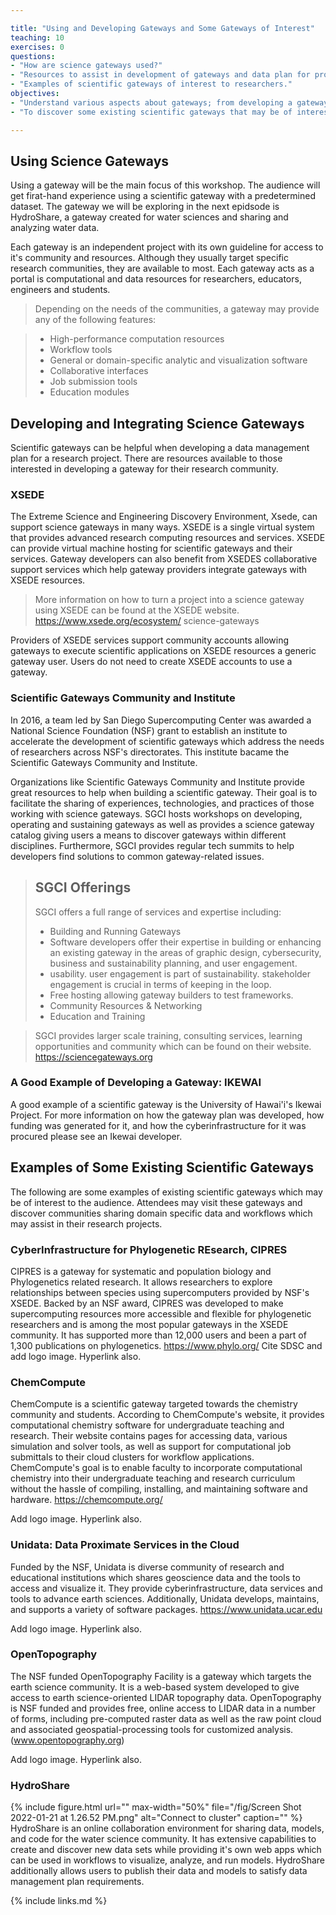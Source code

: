 ```yaml
---

title: "Using and Developing Gateways and Some Gateways of Interest" 
teaching: 10 
exercises: 0 
questions:
- "How are science gateways used?"
- "Resources to assist in development of gateways and data plan for projects."
- "Examples of scientific gateways of interest to researchers."
objectives:
- "Understand various aspects about gateways; from developing a gateway for a project to how to use a gateway"
- "To discover some existing scientific gateways that may be of interest to the audience."

---
```


## Using Science Gateways 
Using a gateway will be the main focus of this workshop. The audience will get firat-hand experience using a scientific gateway with a predetermined dataset. The gateway we will be exploring in the next epidsode is HydroShare, a gateway created for water sciences and sharing and analyzing water data. 

Each gateway is an independent project with its own guideline for access to it's community and resources. Although they usually target specific research communities, they are available to most. Each gateway acts as a portal is computational and data resources for researchers, educators, engineers and students. 

> Depending on the needs of the communities, a gateway may provide any of the 
> following features:

> - High-performance computation resources
> - Workflow tools
> - General or domain-specific analytic and visualization software
> - Collaborative interfaces
> - Job submission tools
> - Education modules

## Developing and Integrating Science Gateways
Scientific gateways can be helpful when developing a data management plan for a research project. There are resources available to those interested in developing a gateway for their research community. 

### XSEDE
The Extreme Science and Engineering Discovery Environment, Xsede, can support science gateways in many ways. XSEDE is a single virtual system that provides advanced research computing resources and services. XSEDE can provide virtual machine hosting for scientific gateways and their services. Gateway developers can also benefit from XSEDES collaborative support services which help gateway providers integrate gateways with XSEDE resources. 

> More information on how to turn a project into a science gateway using XSEDE
> can be found at the XSEDE website. https://www.xsede.org/ecosystem/ 
> science-gateways

Providers of XSEDE services support community accounts allowing gateways to execute scientific applications on XSEDE resources a generic gateway user. Users do not need to create XSEDE accounts to use a gateway. 

### Scientific Gateways Community and Institute
In 2016, a team led by San Diego Supercomputing Center was awarded a National Science Foundation (NSF) grant to establish an institute to accelerate the development of scientific gateways which address the needs of researchers across NSF's directorates. This institute bacame the Scientific Gateways Community and Institute.

Organizations like Scientific Gateways Community and Institute provide great resources to help when building a scientific gateway. Their goal is to facilitate the sharing of experiences, technologies, and practices of those working with science gateways. SGCI hosts workshops on developing, operating and sustaining gateways as well as provides a science gateway catalog giving users a means to discover gateways within different disciplines. Furthermore, SGCI provides regular tech summits to help developers find solutions to common gateway-related issues. 

> ## SGCI Offerings
> SGCI offers a full range of services and expertise including:
> - Building and Running Gateways
> - Software developers offer their expertise in building or enhancing an 
> existing gateway in the areas of graphic design, cybersecurity, business 
> and sustainability planning, and user engagement.
> - usability. user engagement is part of sustainability. stakeholder 
> engagement is crucial in terms of keeping in the loop.
> - Free hosting allowing gateway builders to test frameworks.
> - Community Resources & Networking
> - Education and Training



> SGCI provides larger scale training, consulting services, learning 
> opportunities and community which can be found on their website. 
> https://sciencegateways.org 


### A Good Example of Developing a Gateway: IKEWAI

A good example of a scientific gateway is the University of Hawai'i's Ikewai Project. For more information on how the gateway plan was developed, how funding was generated for it, and how the cyberinfrastructure for it was procured please see an Ikewai developer. 


## Examples of Some Existing Scientific Gateways

The following are some examples of existing scientific gateways which may be of interest to the audience. Attendees may visit these gateways and discover communities sharing domain specific data and workflows which may assist in their research projects. 

### CyberInfrastructure for Phylogenetic REsearch, CIPRES 

CIPRES is a gateway for systematic and population biology and Phylogenetics related research. It allows researchers to explore relationships between species using supercomputers provided by NSF's XSEDE. Backed by an NSF award, CIPRES was developed to make supercomputing resources more accessible and flexible for phylogenetic researchers and is among the most popular gateways in the XSEDE community. It has supported more than 12,000 users and been a part of 1,300 publications on phylogenetics.
https://www.phylo.org/
Cite SDSC and add logo image. Hyperlink also.


### ChemCompute 
ChemCompute is a scientific gateway targeted towards the chemistry community and students. According to ChemCompute's website, it provides computational chemistry software for undergraduate teaching and research. Their website contains pages for accessing data, various simulation and solver tools, as well as support for computational job submittals to their cloud clusters for workflow applications. ChemCompute's goal is to enable faculty to incorporate computational chemistry into their undergraduate teaching and research curriculum without the hassle of compiling, installing, and maintaining software and hardware. 
https://chemcompute.org/

Add logo image. Hyperlink also.

### Unidata: Data Proximate Services in the Cloud 
Funded by the NSF, Unidata is diverse community of research and educational institutions which shares geoscience data and the tools to access and visualize it. They provide cyberinfrastructure, data services and tools to advance earth sciences. Additionally, Unidata develops, maintains, and supports a variety of software packages. 
https://www.unidata.ucar.edu

Add logo image. Hyperlink also.


### OpenTopography
The NSF funded OpenTopography Facility is a gateway which targets the earth science community. It is a web-based system developed to give access to earth science-oriented LIDAR topography data. OpenTopography is NSF funded and provides free, online access to LIDAR data in a number of forms, including pre-computed raster data as well as the raw point cloud and associated geospatial-processing tools for customized analysis. 
(www.opentopography.org)

Add logo image. Hyperlink also.

### HydroShare
{% include figure.html url="" max-width="50%"
   file="/fig/Screen Shot 2022-01-21 at 1.26.52 PM.png"
   alt="Connect to cluster" caption="" %}
HydroShare is an online collaboration environment for sharing data, models, and code for the water science community. It has extensive capabilities to create and discover new data sets while providing it's own web apps which can be used in workflows to visualize, analyze, and run models. HydroShare additionally allows users to publish their data and models to satisfy data management plan requirements. 

{% include links.md %}


